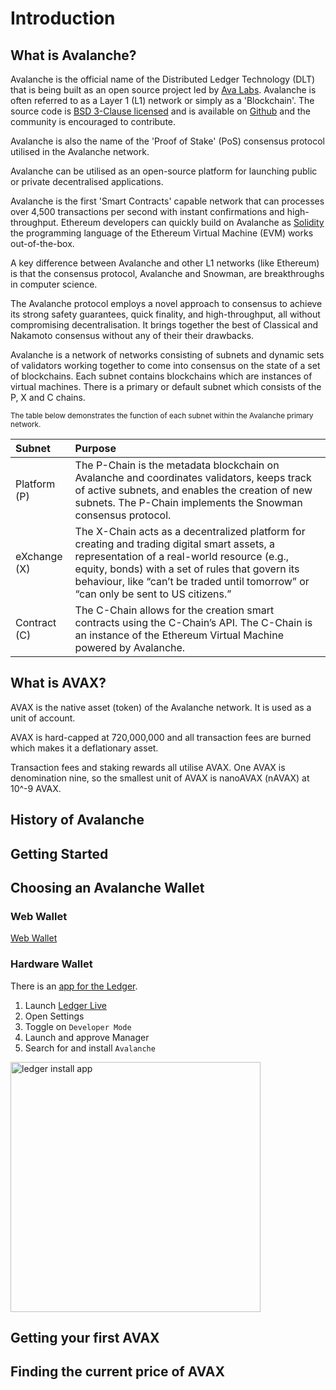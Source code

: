 # Introduction

## What is Avalanche?

Avalanche is the official name of the Distributed Ledger Technology (DLT) that is being built as an open source project led by [Ava Labs](https://www.avalabs.org). Avalanche is often referred to as a Layer 1 (L1) network or simply as a 'Blockchain'. The source code is [BSD 3-Clause licensed](https://github.com/ava-labs/avalanchego/blob/master/LICENSE) and is available on [Github](https://github.com/ava-labs/avalanchego) and the community is encouraged to contribute.

Avalanche is also the name of the 'Proof of Stake' (PoS) consensus protocol utilised in the Avalanche network.

Avalanche can be utilised as an open-source platform for launching public or private decentralised applications.

Avalanche is the first 'Smart Contracts' capable network that can processes over 4,500 transactions per second with instant confirmations and high-throughput. Ethereum developers can quickly build on Avalanche as [Solidity](https://docs.soliditylang.org) the programming language of the Ethereum Virtual Machine (EVM) works out-of-the-box.

A key difference between Avalanche and other L1 networks (like Ethereum) is that the consensus protocol, Avalanche and Snowman, are breakthroughs in computer science.

The Avalanche protocol employs a novel approach to consensus to achieve its strong safety guarantees, quick finality, and high-throughput, all without compromising decentralisation. It brings together the best of Classical and Nakamoto consensus without any of their their drawbacks.

Avalanche is a network of networks consisting of subnets and dynamic sets of validators working together to come into consensus on the state of a set of blockchains. Each subnet contains blockchains which are instances of virtual machines. There is a primary or default subnet which consists of the P, X and C chains.

<small>The table below demonstrates the function of each subnet within the Avalanche primary network.</small>

| Subnet | Purpose |
|:--|:--|
| Platform (P) | The P-Chain is the metadata blockchain on Avalanche and coordinates validators, keeps track of active subnets, and enables the creation of new subnets. The P-Chain implements the Snowman consensus protocol. |
| eXchange (X) | The X-Chain acts as a decentralized platform for creating and trading digital smart assets, a representation of a real-world resource (e.g., equity, bonds) with a set of rules that govern its behaviour, like “can’t be traded until tomorrow” or “can only be sent to US citizens.” |
| Contract (C) | The C-Chain allows for the creation smart contracts using the C-Chain’s API. The C-Chain is an instance of the Ethereum Virtual Machine powered by Avalanche. |

## What is AVAX?

AVAX is the native asset (token) of the Avalanche network. It is used as a unit of account.

AVAX is hard-capped at 720,000,000 and all transaction fees are burned which makes it a deflationary asset.

Transaction fees and staking rewards all utilise AVAX. One AVAX is denomination nine, so the smallest unit of AVAX is nanoAVAX (nAVAX) at 10^-9 AVAX.

## History of Avalanche

## Getting Started

## Choosing an Avalanche Wallet

### Web Wallet

[Web Wallet](https://wallet.avax.network)

### Hardware Wallet

There is an [app for the Ledger](https://github.com/obsidiansystems/ledger-app-avalanche).

1. Launch [Ledger Live](https://www.ledger.com/ledger-live)
2. Open Settings
3. Toggle on `Developer Mode`
4. Launch and approve Manager
5. Search for and install `Avalanche`

<img src="./assets/ledger-app-install.png" width="400px" alt="ledger install app">

## Getting your first AVAX

## Finding the current price of AVAX
